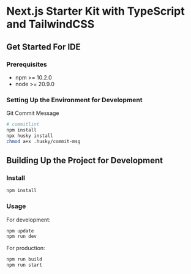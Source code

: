 # Next.js Starter Kit with TypeScript and TailwindCSS

## Get Started For IDE

### Prerequisites

- npm >= 10.2.0
- node >= 20.9.0

### Setting Up the Environment for Development

Git Commit Message

```sh
# commitlint
npm install
npx husky install
chmod a+x .husky/commit-msg
```

## Building Up the Project for Development

### Install

```sh
npm install
```

### Usage

For development:

```sh
npm update
npm run dev
```

For production:

```sh
npm run build
npm run start
```
